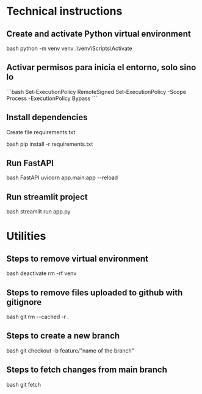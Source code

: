 # Technical instructions

## Create and activate Python virtual environment
bash
    python -m venv venv
    .\venv\Scripts\Activate

## Activar permisos para inicia el entorno, solo sino lo 
´´´bash
    Set-ExecutionPolicy RemoteSigned
    Set-ExecutionPolicy -Scope Process -ExecutionPolicy Bypass
´´´
## Install dependencies
Create file requirements.txt

bash
    pip install -r requirements.txt


## Run FastAPI

bash
    FastAPI uvicorn app.main:app --reload
 


## Run streamlit project

bash
    streamlit run app.py 


# Utilities
## Steps to remove virtual environment
bash
    deactivate
    rm -rf venv


## Steps to remove files uploaded to github with gitignore
bash
    git rm --cached -r .


## Steps to create a new branch 
bash
    git checkout -b feature/"name of the branch"


## Steps to fetch changes from main branch
bash
    git fetch    
